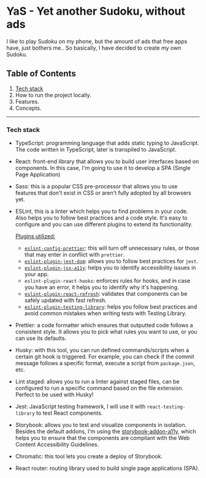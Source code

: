 # YaS - Yet another Sudoku, without ads

I like to play Sudoku on my phone, but the amount of ads that free apps have, just bothers me..
So basically, I have decided to create my own Sudoku.

## Table of Contents

1. [Tech stack](#tech-stack)
2. How to run the project locally.
3. Features.
4. Concepts.

---

### Tech stack

- TypeScript: programming language that adds static typing to JavaScript. The code written in TypeScript, later is transpiled to JavaScript.

- React: front-end library that allows you to build user interfaces based on components. In this case, I'm going to use it to develop a SPA (Single Page Application)

- Sass: this is a popular CSS pre-processor that allows you to use features that don't exist in CSS or aren't fully adopted by all browsers yet.

- ESLint, this is a linter which helps you to find problems in your code. Also helps you to follow best practices and a code style.
  It's easy to configure and you can use different plugins to extend its functionality.

  <u>Plugins utilized:</u>

  - [`eslint-config-prettier`](https://github.com/prettier/eslint-config-prettier): this will turn off unnecessary rules, or those that may enter in conflict with `prettier`.
  - [`eslint-plugin-jest-dom`](https://github.com/testing-library/eslint-plugin-jest-dom): allows you to follow best practices for `jest`.
  - [`eslint-plugin-jsx-a11y`](https://github.com/jsx-eslint/eslint-plugin-jsx-a11y): helps you to identify accessibility issues in your app.
  - `eslint-plugin-react-hooks`: enforces rules for hooks, and in case you have an error, it helps you to identify why it's happening.
  - [`eslint-plugin-react-refresh`](https://github.com/ArnaudBarre/eslint-plugin-react-refresh): validates that components can be safely updated with fast refresh.
  - [`eslint-plugin-testing-library`](https://github.com/testing-library/eslint-plugin-testing-library): helps you follow best practices and avoid common mistakes when writing tests with Testing Library.

- Prettier: a code formatter which ensures that outputted code follows a consistent style. It allows you to pick what rules you want to use, or you can use its defaults.

- Husky: with this tool, you can run defined commands/scripts when a certain git hook is triggered. For example, you can check if the commit message follows a specific format, execute a script from `package.json`, etc.

- Lint staged: allows you to run a linter against staged files, can be configured to run a specific command based on the file extension. Perfect to be used with Husky!

- Jest: JavaScript testing framework, I will use it with `react-testing-library` to test React components.

- Storybook: allows you to test and visualize components in isolation. Besides the default addons, I'm using the [storybook-addon-a11y](https://github.com/storybookjs/storybook/tree/next/code/addons/a11y), which helps you to ensure that the components are compliant with the Web Content Accessibility Guidelines.

- Chromatic: this tool lets you create a deploy of Storybook.

- React router: routing library used to build single page applications (SPA).
